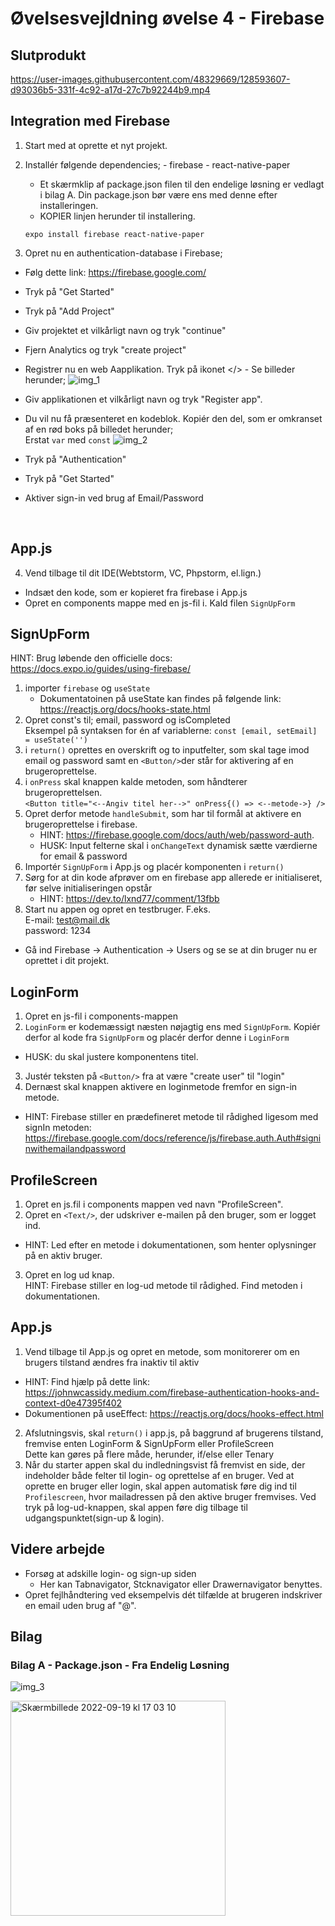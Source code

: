 # Øvelsesvejldning øvelse 4 - Firebase

## Slutprodukt

https://user-images.githubusercontent.com/48329669/128593607-d93036b5-331f-4c92-a17d-27c7b92244b9.mp4



## Integration med Firebase
[comment]: <> (This is a comment, it will not be included)

1.   Start med at oprette et nyt projekt. 
2.   Installér følgende dependencies;
    - firebase
    - react-native-paper
        - Et skærmklip af package.json filen til den endelige løsning er vedlagt i bilag A.
          Din package.json bør være ens med denne efter installeringen. 
        - KOPIER linjen herunder til installering.


        `expo install firebase react-native-paper`

3. Opret nu en authentication-database i Firebase;
- Følg dette link: https://firebase.google.com/
- Tryk på "Get Started"
- Tryk på "Add Project"
- Giv projektet et vilkårligt navn og tryk "continue"
- Fjern Analytics og tryk "create project"
- Registrer nu en  web Aapplikation. Tryk på ikonet </> - Se billeder herunder;
![img_1](https://user-images.githubusercontent.com/55731954/128145049-ee6b0029-1372-45d6-b6ec-0fefaf49e18b.png)
  
- Giv applikationen et vilkårligt navn og tryk "Register app".
- Du vil nu få præsenteret en kodeblok. Kopiér den del, som er omkranset af en rød boks på billedet herunder;<br/>Erstat `var` med `const`
![img_2](https://user-images.githubusercontent.com/55731954/128145076-eb2c1a95-643d-434b-8dc8-f43ed9e65e4d.png)
  
- Tryk på "Authentication"
- Tryk på "Get Started"
- Aktiver sign-in ved brug af Email/Password
<br/>
  
  ## App.js 

4. Vend tilbage til dit IDE(Webtstorm, VC, Phpstorm, el.lign.)
- Indsæt den kode, som er kopieret fra firebase i App.js
- Opret en components mappe med en js-fil i. Kald filen `SignUpForm`

## SignUpForm 

HINT: Brug løbende den officielle docs:<br/> https://docs.expo.io/guides/using-firebase/

1. importer `firebase` og `useState`
   - Dokumentatoinen på useState kan findes på følgende link:<br/> https://reactjs.org/docs/hooks-state.html
2. Opret const's til; email, password og isCompleted <br/>Eksempel på syntaksen for én af variablerne: `const [email, setEmail] = useState('')`
3. i `return()` oprettes en overskrift og to inputfelter, som skal tage imod email og password samt en `<Button/>`der står for aktivering af en brugeroprettelse.
4. i `onPress` skal knappen kalde metoden, som håndterer brugeroprettelsen.<br/> `<Button title="<--Angiv titel her-->" onPress{() => <--metode->} />`
5. Opret derfor metode `handleSubmit`, som har til formål at aktivere en brugeroprettelse i firebase. 
      - HINT: https://firebase.google.com/docs/auth/web/password-auth.  
      - HUSK: Input felterne skal i `onChangeText` dynamisk sætte værdierne for email & password
6. Importér `SignUpForm` i App.js og placér komponenten i `return()`
7. Sørg for at din kode afprøver om en firebase app allerede er initialiseret, før selve initialiseringen opstår
   - HINT: https://dev.to/lxnd77/comment/13fbb
8. Start nu appen og opret en testbruger. F.eks.<br/>E-mail: test@mail.dk<br/> password: 1234
- Gå ind Firebase -> Authentication -> Users og se se at din bruger nu er oprettet i dit projekt. 

## LoginForm 

1. Opret en js-fil i components-mappen
2. `LoginForm` er kodemæssigt næsten nøjagtig ens med `SignUpForm`. Kopiér derfor al kode fra `SignUpForm` og placér derfor denne i `LoginForm` 
- HUSK: du skal justere komponentens titel. 
3. Justér teksten på `<Button/>` fra at være "create user" til "login"
4. Dernæst skal knappen aktivere en loginmetode fremfor en sign-in metode.
- HINT: Firebase stiller en prædefineret metode til rådighed ligesom med signIn metoden:<br/> https://firebase.google.com/docs/reference/js/firebase.auth.Auth#signinwithemailandpassword

## ProfileScreen

1. Opret en js.fil i components mappen ved navn "ProfileScreen".
2. Opret en `<Text/>`, der udskriver e-mailen på den bruger, som er logget ind. 
-  HINT: Led efter en metode i dokumentationen, som henter oplysninger på en aktiv bruger. 
3. Opret en log ud knap.<br/>HINT: Firebase stiller en log-ud metode til rådighed. Find metoden i dokumentationen.

## App.js

1. Vend tilbage til App.js og opret en metode, som monitorerer om en brugers tilstand ændres fra inaktiv til aktiv
- HINT: Find hjælp på dette link: https://johnwcassidy.medium.com/firebase-authentication-hooks-and-context-d0e47395f402
- Dokumentionen på useEffect: https://reactjs.org/docs/hooks-effect.html
2. Afslutningsvis, skal `return()` i app.js, på baggrund af brugerens tilstand, fremvise enten LoginForm & SignUpForm eller ProfileScreen<br/>Dette kan gøres på flere måde, herunder, if/else eller Tenary
3. Når du starter appen skal du indledningsvist få fremvist en side, der indeholder både felter til login- og oprettelse af en bruger. Ved at oprette en bruger eller login, skal appen automatisk føre dig ind til `Profilescreen`, hvor mailadressen på den aktive bruger fremvises. Ved tryk på log-ud-knappen, skal appen føre dig tilbage til udgangspunktet(sign-up & login).


## Videre arbejde
- Forsøg at adskille login- og sign-up siden
   - Her kan Tabnavigator, Stcknavigator eller Drawernavigator benyttes.
- Opret fejlhåndtering ved eksempelvis dét tilfælde at brugeren indskriver en email uden brug af "@".

## Bilag

### Bilag A - Package.json - Fra Endelig Løsning <br/>
![img_3](https://user-images.githubusercontent.com/55731954/128145201-aa0d6023-5ac9-4ff4-a6ac-43699fdad65e.png)


<img width="344" alt="Skærmbillede 2022-09-19 kl  17 03 10" src="https://user-images.githubusercontent.com/111279752/191049330-5fa21a5f-6f5f-4fc6-a887-7699851eeab8.png">


